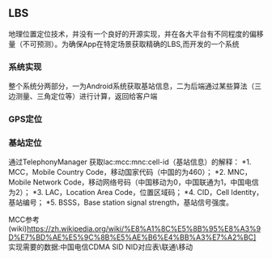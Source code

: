 ## LBS
地理位置定位技术，并没有一个良好的开源实现，并在各大平台有不同程度的偏移量（不可预测）。为确保App在特定场景获取精确的LBS,而开发的一个系统

### 系统实现
整个系统分两部分，一为Android系统获取基站信息，二为后端通过某些算法（三边测量、三角定位等）进行计算，返回给客户端

### GPS定位

### 基站定位
通过TelephonyManager 获取lac:mcc:mnc:cell-id（基站信息）的解释：
*1. MCC，Mobile Country Code，移动国家代码（中国的为460）；
*2. MNC，Mobile Network Code，移动网络号码（中国移动为0，中国联通为1，中国电信为2）； 
*3. LAC，Location Area Code，位置区域码；
*4. CID，Cell Identity，基站编号；
*5. BSSS，Base station signal strength，基站信号强度。

MCC参考(wiki)https://zh.wikipedia.org/wiki/%E8%A1%8C%E5%8B%95%E8%A3%9D%E7%BD%AE%E5%9C%8B%E5%AE%B6%E4%BB%A3%E7%A2%BC]
实现需要的数据:中国电信CDMA SID NID对应表\联通\移动
